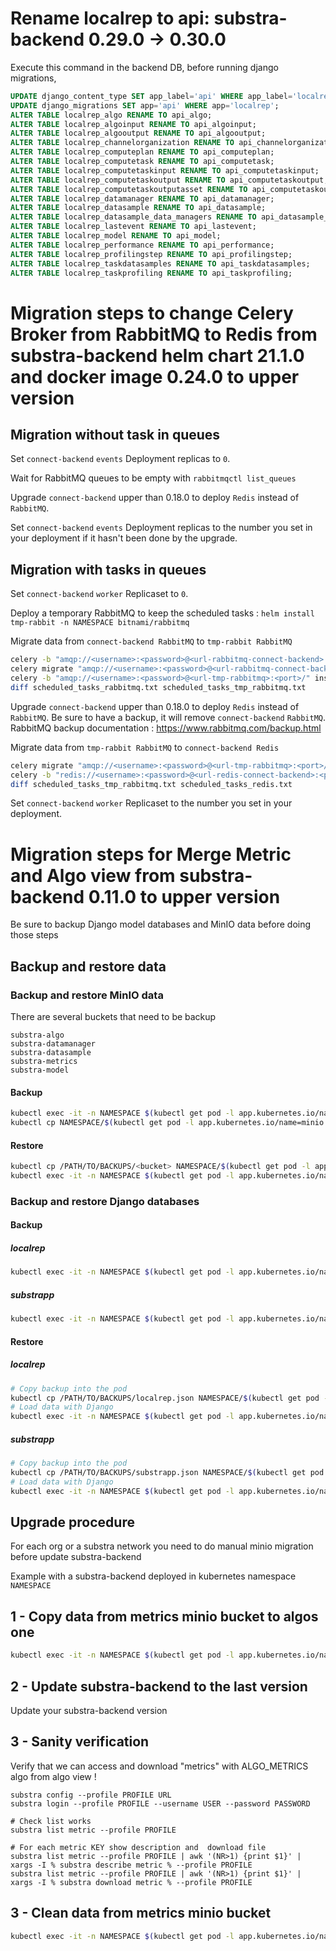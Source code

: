 # Rename localrep to api: substra-backend 0.29.0 -> 0.30.0

Execute this command in the backend DB, before running django migrations,

```sql
UPDATE django_content_type SET app_label='api' WHERE app_label='localrep';
UPDATE django_migrations SET app='api' WHERE app='localrep';
ALTER TABLE localrep_algo RENAME TO api_algo;
ALTER TABLE localrep_algoinput RENAME TO api_algoinput;
ALTER TABLE localrep_algooutput RENAME TO api_algooutput;
ALTER TABLE localrep_channelorganization RENAME TO api_channelorganization;
ALTER TABLE localrep_computeplan RENAME TO api_computeplan;
ALTER TABLE localrep_computetask RENAME TO api_computetask;
ALTER TABLE localrep_computetaskinput RENAME TO api_computetaskinput;
ALTER TABLE localrep_computetaskoutput RENAME TO api_computetaskoutput;
ALTER TABLE localrep_computetaskoutputasset RENAME TO api_computetaskoutputasset;
ALTER TABLE localrep_datamanager RENAME TO api_datamanager;
ALTER TABLE localrep_datasample RENAME TO api_datasample;
ALTER TABLE localrep_datasample_data_managers RENAME TO api_datasample_data_managers;
ALTER TABLE localrep_lastevent RENAME TO api_lastevent;
ALTER TABLE localrep_model RENAME TO api_model;
ALTER TABLE localrep_performance RENAME TO api_performance;
ALTER TABLE localrep_profilingstep RENAME TO api_profilingstep;
ALTER TABLE localrep_taskdatasamples RENAME TO api_taskdatasamples;
ALTER TABLE localrep_taskprofiling RENAME TO api_taskprofiling;
```

# Migration steps to change Celery Broker from RabbitMQ to Redis from substra-backend helm chart 21.1.0 and docker image 0.24.0 to upper version

## Migration without task in queues

Set `connect-backend` `events` Deployment replicas to `0`.

Wait for RabbitMQ queues to be empty with `rabbitmqctl list_queues`

Upgrade `connect-backend` upper than 0.18.0 to deploy `Redis` instead of `RabbitMQ`.

Set `connect-backend` `events` Deployment replicas to the number you set in your deployment if it hasn't been done by the upgrade.


## Migration with tasks in queues
Set `connect-backend` `worker` Replicaset to `0`.

Deploy a temporary RabbitMQ to keep the scheduled tasks : `helm install tmp-rabbit -n NAMESPACE bitnami/rabbitmq`

Migrate data from `connect-backend RabbitMQ` to `tmp-rabbit RabbitMQ`

```bash
celery -b "amqp://<username>:<password>@<url-rabbitmq-connect-backend>:<port>/" inspect scheduled > scheduled_tasks_rabbitmq.txt
celery migrate "amqp://<username>:<password>@<url-rabbitmq-connect-backend>:<port>/" "amqp://<username>:<password>@<url-tmp-rabbitmq>:<port>/"
celery -b "amqp://<username>:<password>@<url-tmp-rabbitmq>:<port>/" inspect scheduled  > scheduled_tasks_tmp_rabbitmq.txt
diff scheduled_tasks_rabbitmq.txt scheduled_tasks_tmp_rabbitmq.txt
```

Upgrade `connect-backend` upper than 0.18.0 to deploy `Redis` instead of `RabbitMQ`. Be sure to have a backup, it will remove `connect-backend` `RabbitMQ`.
RabbitMQ backup documentation : https://www.rabbitmq.com/backup.html


Migrate data from  `tmp-rabbit RabbitMQ` to `connect-backend Redis`

```bash
celery migrate "amqp://<username>:<password>@<url-tmp-rabbitmq>:<port>/" "redis://<username>:<password>@<url-redis-connect-backend>:<port>/"
celery -b "redis://<username>:<password>@<url-redis-connect-backend>:<port>/" inspect scheduled  > scheduled_tasks_redis.txt
diff scheduled_tasks_tmp_rabbitmq.txt scheduled_tasks_redis.txt
```

Set `connect-backend` `worker` Replicaset to the number you set in your deployment.


# Migration steps for Merge Metric and Algo view from substra-backend 0.11.0 to upper version

Be sure to backup Django model databases and MinIO data before doing those steps

## Backup and restore data

### Backup and restore MinIO data

There are several buckets that need to be backup

```
substra-algo
substra-datamanager
substra-datasample
substra-metrics
substra-model
```

#### Backup
```bash
kubectl exec -it -n NAMESPACE $(kubectl get pod -l app.kubernetes.io/name=minio  -n NAMESPACE -o name) -- mc mirror --remove --preserve $MINIO_ENV/<bucket> $BACKUPS_DIR/$BACKUP_NAME
kubectl cp NAMESPACE/$(kubectl get pod -l app.kubernetes.io/name=minio  -n NAMESPACE -o custom-columns=":metadata.name" --no-headers):/$BACKUPS_DIR/$BACKUP_NAME /PATH/TO/BACKUPS/<bucket>
```

#### Restore

```bash
kubectl cp /PATH/TO/BACKUPS/<bucket> NAMESPACE/$(kubectl get pod -l app.kubernetes.io/name=minio  -n NAMESPACE -o custom-columns=":metadata.name" --no-headers):$BACKUPS_DIR/$BACKUP_NAME -c server
kubectl exec -it -n NAMESPACE $(kubectl get pod -l app.kubernetes.io/name=minio  -n NAMESPACE -o name) -- mc mirror --remove --preserve $BACKUPS_DIR/$BACKUP_NAME $MINIO_ENV/<bucket>

```

### Backup and restore Django databases

#### Backup

##### localrep
```bash
kubectl exec -it -n NAMESPACE $(kubectl get pod -l app.kubernetes.io/name=substra-backend-server  -n NAMESPACE -o name) -c server -- python manage.py dumpdata localrep --indent=4 > /PATH/TO/BACKUPS/localrep.json
```

##### substrapp
```bash
kubectl exec -it -n NAMESPACE $(kubectl get pod -l app.kubernetes.io/name=substra-backend-server  -n NAMESPACE -o name) -c server -- python manage.py dumpdata substrapp --indent=4 > /PATH/TO/BACKUPS/substrapp.json
```

#### Restore

##### localrep
```bash
# Copy backup into the pod
kubectl cp /PATH/TO/BACKUPS/localrep.json NAMESPACE/$(kubectl get pod -l app.kubernetes.io/name=substra-backend-server -n NAMESPACE -o custom-columns=":metadata.name" --no-headers):localrep.json -c server
# Load data with Django
kubectl exec -it -n NAMESPACE $(kubectl get pod -l app.kubernetes.io/name=substra-backend-server  -n NAMESPACE -o name) -c server -- python manage.py loaddata localrep.json
```

##### substrapp
```bash
# Copy backup into the pod
kubectl cp /PATH/TO/BACKUPS/substrapp.json NAMESPACE/$(kubectl get pod -l app.kubernetes.io/name=substra-backend-server -n NAMESPACE -o custom-columns=":metadata.name" --no-headers):substrapp.json -c server
# Load data with Django
kubectl exec -it -n NAMESPACE $(kubectl get pod -l app.kubernetes.io/name=substra-backend-server  -n NAMESPACE -o name) -c server -- python manage.py loaddata substrapp.json
```



## Upgrade procedure

For each org or a substra network you need to do manual minio migration before update substra-backend

Example with a substra-backend deployed in kubernetes namespace `NAMESPACE`


## 1 - Copy data from metrics minio bucket to algos one

```bash
kubectl exec -it -n NAMESPACE $(kubectl get pod -l app.kubernetes.io/name=minio  -n NAMESPACE -o name) -- mc cp --recursive /data/substra-metrics/metrics/ /data/substra-algo/algos
```

## 2 - Update substra-backend to the last version

Update your substra-backend version

## 3 - Sanity verification

Verify that we can access and download "metrics" with ALGO_METRICS algo from algo view !

```
substra config --profile PROFILE URL
substra login --profile PROFILE --username USER --password PASSWORD

# Check list works
substra list metric --profile PROFILE

# For each metric KEY show description and  download file
substra list metric --profile PROFILE | awk '(NR>1) {print $1}' | xargs -I % substra describe metric % --profile PROFILE
substra list metric --profile PROFILE | awk '(NR>1) {print $1}' | xargs -I % substra download metric % --profile PROFILE

```

## 3 - Clean data from metrics minio bucket

```bash
kubectl exec -it -n NAMESPACE $(kubectl get pod -l app.kubernetes.io/name=minio  -n NAMESPACE -o name) -- mc rm --force --recursive /data/substra-metrics
```
